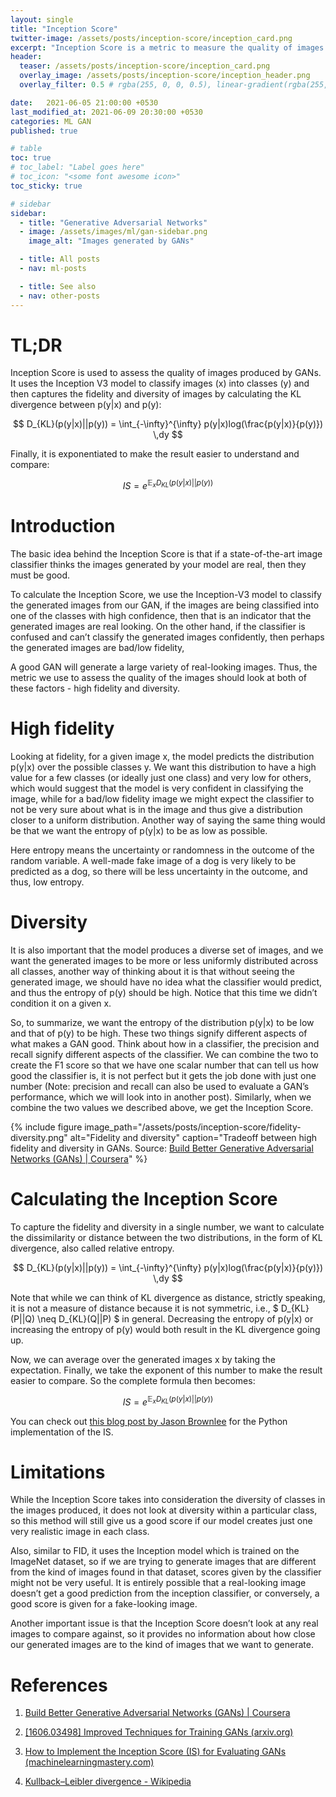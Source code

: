 ```yaml
---
layout: single
title: "Inception Score"
twitter-image: /assets/posts/inception-score/inception_card.png
excerpt: "Inception Score is a metric to measure the quality of images generated by GANs and other generative models."
header:
  teaser: /assets/posts/inception-score/inception_card.png
  overlay_image: /assets/posts/inception-score/inception_header.png
  overlay_filter: 0.5 # rgba(255, 0, 0, 0.5), linear-gradient(rgba(255, 0, 0, 0.5), rgba(0, 255, 255, 0.5))

date:   2021-06-05 21:00:00 +0530
last_modified_at: 2021-06-09 20:30:00 +0530
categories: ML GAN
published: true

# table
toc: true
# toc_label: "Label goes here"
# toc_icon: "<some font awesome icon>"
toc_sticky: true

# sidebar
sidebar:
  - title: "Generative Adversarial Networks"
  - image: /assets/images/ml/gan-sidebar.png
    image_alt: "Images generated by GANs"

  - title: All posts
  - nav: ml-posts

  - title: See also
  - nav: other-posts
---
```


# TL;DR

Inception Score is used to assess the quality of images produced by GANs. It uses the Inception V3 model to classify images (x) into classes (y) and then captures the fidelity and diversity of images by calculating the KL divergence between p(y\|x) and p(y):

$$ D_{KL}(p(y|x)||p(y)) = \int_{-\infty}^{\infty} p(y|x)log(\frac{p(y|x)}{p(y)}) \,dy $$

Finally, it is exponentiated to make the result easier to understand and compare:

 $$ IS = e^{\mathbb{E}_xD_{KL}(p(y|x)||p(y))} $$


# Introduction

The basic idea behind the Inception Score is that if a state-of-the-art image classifier thinks the images generated by your model are real, then they must be good.

To calculate the Inception Score, we use the Inception-V3 model to classify the generated images from our GAN, if the images are being classified into one of the classes with high confidence, then that is an indicator that the generated images are real looking. On the other hand, if the classifier is confused and can’t classify the generated images confidently, then perhaps the generated images are bad/low fidelity,

A good GAN will generate a large variety of real-looking images. Thus, the metric we use to assess the quality of the images should look at both of these factors - high fidelity and diversity.


# High fidelity

Looking at fidelity, for a given image x, the model predicts the distribution p(y\|x) over the possible classes y. We want this distribution to have a high value for a few classes (or ideally just one class) and very low for others, which would suggest that the model is very confident in classifying the image, while for a bad/low fidelity image we might expect the classifier to not be very sure about what is in the image and thus give a distribution closer to a uniform distribution. Another way of saying the same thing would be that we want the entropy of p(y\|x) to be as low as possible. 

Here entropy means the uncertainty or randomness in the outcome of the random variable. A well-made fake image of a dog is very likely to be predicted as a dog, so there will be less uncertainty in the outcome, and thus, low entropy.


# Diversity

It is also important that the model produces a diverse set of images, and we want the generated images to be more or less uniformly distributed across all classes, another way of thinking about it is that without seeing the generated image, we should have no idea what the classifier would predict, and thus the entropy of p(y) should be high. Notice that this time we didn’t condition it on a given x.

So, to summarize, we want the entropy of the distribution p(y\|x) to be low and that of p(y) to be high. These two things signify different aspects of what makes a GAN good. Think about how in a classifier, the precision and recall signify different aspects of the classifier. We can combine the two to create the F1 score so that we have one scalar number that can tell us how good the classifier is, it is not perfect but it gets the job done with just one number (Note: precision and recall can also be used to evaluate a GAN’s performance, which we will look into in another post). Similarly, when we combine the two values we described above, we get the Inception Score.

{% include figure image_path="/assets/posts/inception-score/fidelity-diversity.png" alt="Fidelity and diversity" caption="Tradeoff between high fidelity and diversity in GANs. Source: [Build Better Generative Adversarial Networks (GANs) \| Coursera](https://www.coursera.org/learn/build-better-generative-adversarial-networks-gans/home/welcome)" %}


# Calculating the Inception Score

To capture the fidelity and diversity in a single number, we want to calculate the dissimilarity or distance between the two distributions, in the form of KL divergence, also called relative entropy.

$$ D_{KL}(p(y|x)||p(y)) = \int_{-\infty}^{\infty} p(y|x)log(\frac{p(y|x)}{p(y)}) \,dy $$

Note that while we can think of KL divergence as distance, strictly speaking, it is not a measure of distance because it is not symmetric, i.e., $ D_{KL}(P\|\|Q) \neq D_{KL}(Q\|\|P) $ in general. Decreasing the entropy of p(y\|x) or increasing the entropy of p(y) would both result in the KL divergence going up.

Now, we can average over the generated images x by taking the expectation. Finally, we take the exponent of this number to make the result easier to compare. So the complete formula then becomes:

 $$ IS = e^{\mathbb{E}_xD_{KL}(p(y|x)||p(y))} $$

You can check out [this blog post by Jason Brownlee](https://machinelearningmastery.com/how-to-implement-the-inception-score-from-scratch-for-evaluating-generated-images/) for the Python implementation of the IS.


# Limitations

While the Inception Score takes into consideration the diversity of classes in the images produced, it does not look at diversity within a particular class, so this method will still give us a good score if our model creates just one very realistic image in each class.

Also, similar to FID, it uses the Inception model which is trained on the ImageNet dataset, so if we are trying to generate images that are different from the kind of images found in that dataset, scores given by the classifier might not be very useful. It is entirely possible that a real-looking image doesn’t get a good prediction from the inception classifier, or conversely, a good score is given for a fake-looking image.

Another important issue is that the Inception Score doesn’t look at any real images to compare against, so it provides no information about how close our generated images are to the kind of images that we want to generate.


# References

1. [Build Better Generative Adversarial Networks (GANs) \| Coursera](https://www.coursera.org/learn/build-better-generative-adversarial-networks-gans/home/welcome)

2. [[1606.03498] Improved Techniques for Training GANs (arxiv.org)](https://arxiv.org/abs/1606.03498)

3. [How to Implement the Inception Score (IS) for Evaluating GANs (machinelearningmastery.com)](https://machinelearningmastery.com/how-to-implement-the-inception-score-from-scratch-for-evaluating-generated-images/)

4. [Kullback–Leibler divergence - Wikipedia](https://en.wikipedia.org/wiki/Kullback%E2%80%93Leibler_divergence)




